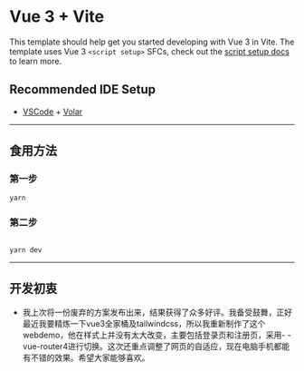 # Vue 3 + Vite

This template should help get you started developing with Vue 3 in Vite. The template uses Vue 3 `<script setup>` SFCs, check out the [script setup docs](https://v3.vuejs.org/api/sfc-script-setup.html#sfc-script-setup) to learn more.

## Recommended IDE Setup

- [VSCode](https://code.visualstudio.com/) + [Volar](https://marketplace.visualstudio.com/items?itemName=johnsoncodehk.volar)

---

## 食用方法

### 第一步

``` 
yarn 
```
### 第二步
```

yarn dev 
```


---

## 开发初衷
- 我上次将一份废弃的方案发布出来，结果获得了众多好评。我备受鼓舞，正好最近我要精炼一下vue3全家桶及tailwindcss，所以我重新制作了这个webdemo，他在样式上并没有太大改变，主要包括登录页和注册页，采用- - vue-router4进行切换。这次还重点调整了网页的自适应，现在电脑手机都能有不错的效果。希望大家能够喜欢。

